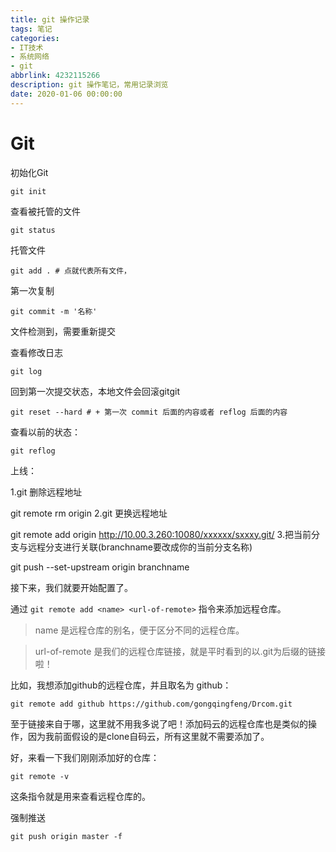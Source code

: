 ```yaml
---
title: git 操作记录
tags: 笔记
categories:
- IT技术
- 系统网络
- git
abbrlink: 4232115266
description: git 操作笔记，常用记录浏览
date: 2020-01-06 00:00:00
---
```


# Git

初始化Git

```shell
git init
```

查看被托管的文件

```shell
git status
```

托管文件

```shel
git add . # 点就代表所有文件，
```

第一次复制

```shell
git commit -m '名称'
```

文件检测到，需要重新提交

查看修改日志

```shell
git log
```

回到第一次提交状态，本地文件会回滚gitgit

``` 
git reset --hard # + 第一次 commit 后面的内容或者 reflog 后面的内容
```

查看以前的状态：

```shell
git reflog
```

上线：

1.git 删除远程地址

git remote rm origin
2.git 更换远程地址

 git remote add origin http://10.00.3.260:10080/xxxxxx/sxxxy.git/
3.把当前分支与远程分支进行关联(branchname要改成你的当前分支名称)

git push --set-upstream origin branchname

接下来，我们就要开始配置了。

通过 `git remote add <name> <url-of-remote>` 指令来添加远程仓库。

> name 是远程仓库的别名，便于区分不同的远程仓库。

> url-of-remote 是我们的远程仓库链接，就是平时看到的以.git为后缀的链接啦！

比如，我想添加github的远程仓库，并且取名为 github：

```
git remote add github https://github.com/gongqingfeng/Drcom.git
```

至于链接来自于哪，这里就不用我多说了吧！添加码云的远程仓库也是类似的操作，因为我前面假设的是clone自码云，所有这里就不需要添加了。

好，来看一下我们刚刚添加好的仓库：

```
git remote -v
```

这条指令就是用来查看远程仓库的。

强制推送

```
git push origin master -f
```
